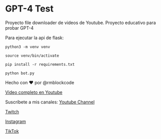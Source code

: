 # GPT-4 Test

Proyecto file downloader de videos de Youtube. Proyecto educativo para probar GPT-4

Para ejecutar la api de flask:

    python3 -m venv venv

    source venv/bin/activate

    pip install -r requirements.txt

    python bot.py

Hecho con ❤️ por @rmblockcode

[Video completo en Youtube](https://youtu.be/7I1IH7tZjuo)

Suscríbete a mis canales: 
[Youtube Channel](https://youtube.com/@rmblockcode)

[Twitch](https://www.twitch.tv/rmblockcode)

[Instagram](https://www.instagram.com/rmblockcode/)

[TikTok](https://www.tiktok.com/@rmblockcode)
